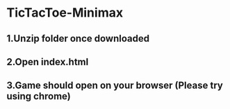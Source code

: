 # TicTacToe-Minimax

## 1.Unzip folder once downloaded
## 2.Open index.html
## 3.Game should open on your browser (Please try using chrome)
